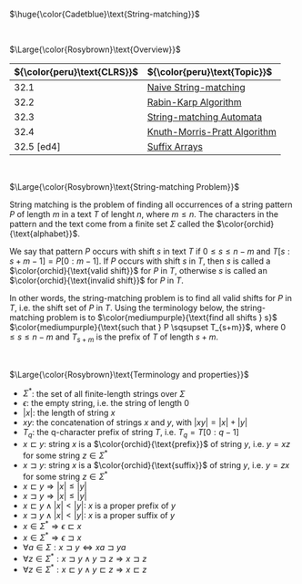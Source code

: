 $\huge{\color{Cadetblue}\text{String-matching}}$

<br/>

$\Large{\color{Rosybrown}\text{Overview}}$

| ${\color{peru}\text{CLRS}}$ | ${\color{peru}\text{Topic}}$ |
|:---|:---|
| 32.1 | [Naive String-matching](https://github.com/pl3onasm/AADS/tree/main/algorithms/string-matching/naive-matching) |
| 32.2 | [Rabin-Karp Algorithm](https://github.com/pl3onasm/AADS/tree/main/algorithms/string-matching/rabin-karp) |
| 32.3 | [String-matching Automata](https://github.com/pl3onasm/AADS/tree/main/algorithms/string-matching/finite-automata) |
| 32.4 | [Knuth-Morris-Pratt Algorithm](https://github.com/pl3onasm/AADS/tree/main/algorithms/string-matching/knuth-morris-pratt) |
| 32.5 [ed4] | [Suffix Arrays](https://github.com/pl3onasm/CLRS/tree/main/algorithms/string-matching/suffix-arrays) |

<br/>

$\Large{\color{Rosybrown}\text{String-matching Problem}}$

String matching is the problem of finding all occurrences of a string pattern $P$ of length $m$ in a text $T$ of lenght $n$, where $m \leq n$. The characters in the pattern and the text come from a finite set $\Sigma$ called the $\color{orchid}{\text{alphabet}}$.

We say that pattern $P$ occurs with shift $s$ in text $T$ if $0 \leq s \leq n - m$ and $T[s:s + m -1] = P[0:m-1]$. If $P$ occurs with shift $s$ in $T$, then $s$ is called a $\color{orchid}{\text{valid shift}}$ for $P$ in $T$, otherwise $s$ is called an $\color{orchid}{\text{invalid shift}}$ for $P$ in $T$.

In other words, the string-matching problem is to find all valid shifts for $P$ in $T$, i.e. the shift set of $P$ in $T$. Using the terminology below, the string-matching problem is to $\color{mediumpurple}{\text{find all shifts } s}$ $\color{mediumpurple}{\text{such that } P \sqsupset T_{s+m}}$, where $0 \leq s \leq n - m$ and $T_{s + m}$ is the prefix of $T$ of length $s + m$.

<br/>

$\Large{\color{Rosybrown}\text{Terminology and properties}}$

- $\Sigma^*$: the set of all finite-length strings over $\Sigma$
- $\epsilon$: the empty string, i.e. the string of length $0$
- $|x|$: the length of string $x$
- $xy$: the concatenation of strings $x$ and $y$, with $|xy| = |x| + |y|$
- $T_q$: the q-character prefix of string $T$, i.e. $T_q = T[0:q-1]$
- $x \sqsubset y$: string $x$ is a $\color{orchid}{\text{prefix}}$ of string $y$, i.e. $y = xz$ for some string $z \in \Sigma^*$
- $x \sqsupset y$: string $x$ is a $\color{orchid}{\text{suffix}}$ of string $y$, i.e. $y = zx$ for some string $z \in \Sigma^*$
- $x \sqsubset y \Rightarrow |x| \leq |y|$
- $x \sqsupset y \Rightarrow |x| \leq |y|$
- $x \sqsubset y \land |x| < |y|$: $x$ is a proper prefix of $y$
- $x \sqsupset y \land |x| < |y|$: $x$ is a proper suffix of $y$
- $x \in \Sigma^* \Rightarrow \epsilon \sqsubset x$
- $x \in \Sigma^* \Rightarrow \epsilon \sqsupset x$
- $\forall a \in \Sigma: x \sqsupset y \Leftrightarrow xa \sqsupset ya$
- $\forall z \in \Sigma^*: x \sqsupset y \land y \sqsupset z \Rightarrow x \sqsupset z$
- $\forall z \in \Sigma^*: x \sqsubset y \land y \sqsubset z \Rightarrow x \sqsubset z$
